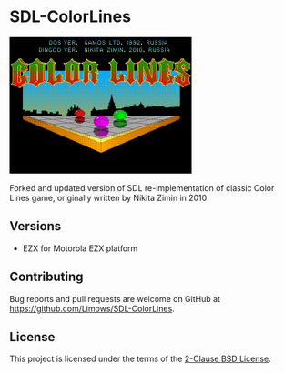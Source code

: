 # SDL-ColorLines
![title](EZX/ColorLinesData/title.bmp)

Forked and updated version of SDL re-implementation of classic Color Lines game, originally written by Nikita Zimin in 2010

## Versions

 - EZX for Motorola EZX platform

## Contributing

Bug reports and pull requests are welcome on GitHub at https://github.com/Limows/SDL-ColorLines.

## License

This project is licensed under the terms of the [2-Clause BSD License](https://opensource.org/licenses/BSD-2-Clause).
